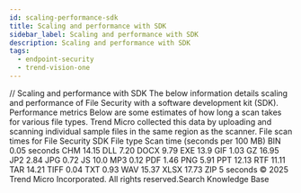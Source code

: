 ```yaml
---
id: scaling-performance-sdk
title: Scaling and performance with SDK
sidebar_label: Scaling and performance with SDK
description: Scaling and performance with SDK
tags:
  - endpoint-security
  - trend-vision-one
---
```


/*<![CDATA[*/ $('#title').html($('meta[name=map-description]').attr('content')); /*]]>*/ Scaling and performance with SDK The below information details scaling and performance of File Security with a software development kit (SDK). Performance metrics Below are some estimates of how long a scan takes for various file types. Trend Micro collected this data by uploading and scanning individual sample files in the same region as the scanner. File scan times for File Security SDK File type Scan time (seconds per 100 MB) BIN 0.05 seconds CHM 14.15 DLL 7.20 DOCX 9.79 EXE 13.9 GIF 1.03 GZ 16.95 JP2 2.84 JPG 0.72 JS 10.0 MP3 0.12 PDF 1.46 PNG 5.91 PPT 12.13 RTF 11.11 TAR 14.21 TIFF 0.04 TXT 0.93 WAV 15.37 XLSX 17.73 ZIP 5 seconds © 2025 Trend Micro Incorporated. All rights reserved.Search Knowledge Base